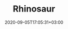 ---
title: "Rhinosaur"
date: 2020-09-05T17:05:31+03:00
type: route
category: "route"
route_type: "boulder"
link_27crags: https://27crags.com/crags/veikkola/routes/boulder-problem-2-311903
---